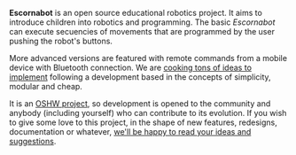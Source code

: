 
__Escornabot__ is an open source educational robotics project. It aims to
introduce children into robotics and programming. The basic _Escornabot_ can
execute secuencies of movements that are programmed by the user pushing the
robot's buttons. 

More advanced versions are featured with remote commands from a mobile device
with Bluetooth connection. We are [cooking tons of ideas to implement][ROA01]
following a development based in the concepts of simplicity, modular and cheap.

It is an [OSHW project][OSH01], so development is opened to the community and
anybody (including yourself) who can contribute to its evolution. If you wish
to give some love to this project, in the shape of new features, redesigns,
documentation or whatever, [we'll be happy to read your ideas and
suggestions][CON01].


[CON01]: #contact
[OSH01]: http://en.wikipedia.org/wiki/Open_source_hardware
[ROA01]: #roadmap
